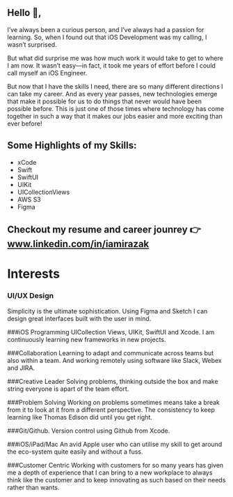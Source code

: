 Hello 👋, 
-- 

I’ve always been a curious person, and I’ve always had a passion for learning. So, when I found out that iOS Development was my calling, I wasn’t surprised.

But what did surprise me was how much work it would take to get to where I am now. It wasn’t easy—in fact, it took me years of effort before I could call myself an iOS Engineer.

But now that I have the skills I need, there are so many different directions I can take my career. And as every year passes, new technologies emerge that make it possible for us to do things that never would have been possible before. This is just one of those times where technology has come together in such a way that it makes our jobs easier and more exciting than ever before!


Some Highlights of my Skills:
--

- xCode
- Swift
- SwiftUI
- UIKit
- UICollectionViews
- AWS S3
- Figma

Checkout my resume and career jounrey 👉 www.linkedin.com/in/iamirazak
--
# Interests
### UI/UX Design
Simplicity is the ultimate sophistication. Using Figma and Sketch I can design great interfaces built with the user in mind.

###iOS Programming
UICollection Views, UIKit, SwiftUI and Xcode. I am continuously learning new frameworks in new projects. 

###Collaboration
Learning to adapt and communicate across teams but also within a team. And working remotely using software like Slack, Webex and JIRA.

###Creative Leader
Solving problems, thinking outside the box and make string everyone is apart of the team effort.


###Problem Solving
Working on problems sometimes means take a break from it to look at it from a different perspective. The consistency to keep learning like Thomas Edison did until you get right.


###Git/Github.
Version control using Github from Xcode.

###iOS/iPad/Mac
An avid Apple user who can utilise my skill to get around the eco-system quite easily and without a fuss.

###Customer Centric
Working with customers for so many years has given me a depth of experience that I can bring to a new workplace to always think like the customer and to keep innovating as such based on their needs rather than wants.
<!---
ImranRazak1/ImranRazak1 is a ✨ special ✨ repository because its `README.md` (this file) appears on your GitHub profile.
You can click the Preview link to take a look at your changes.
--->
